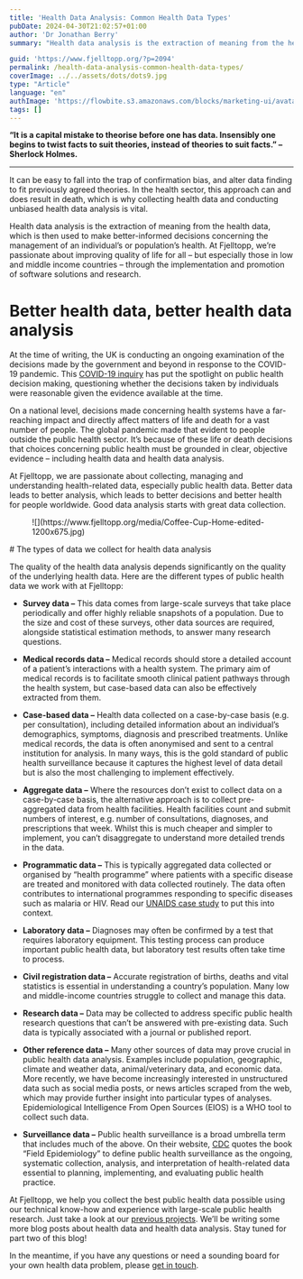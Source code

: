 ```yaml
---
title: 'Health Data Analysis: Common Health Data Types'
pubDate: 2024-04-30T21:02:57+01:00
author: 'Dr Jonathan Berry'
summary: "Health data analysis is the extraction of meaning from the health data, which is then used to make better-informed decisions concerning the management of an individual’s or population’s health.\_"

guid: 'https://www.fjelltopp.org/?p=2094'
permalink: /health-data-analysis-common-health-data-types/
coverImage: ../../assets/dots/dots9.jpg
type: "Article"
language: "en"
authImage: 'https://flowbite.s3.amazonaws.com/blocks/marketing-ui/avatars/bonnie-green.png'
tags: []
---
```


**“It is a capital mistake to theorise before one has data. Insensibly one begins to twist facts to suit theories, instead of theories to suit facts.” – Sherlock Holmes.**

---

It can be easy to fall into the trap of confirmation bias, and alter data finding to fit previously agreed theories. In the health sector, this approach can and does result in death, which is why collecting health data and conducting unbiased health data analysis is vital.

Health data analysis is the extraction of meaning from the health data, which is then used to make better-informed decisions concerning the management of an individual’s or population’s health. At Fjelltopp, we’re passionate about improving quality of life for all – but especially those in low and middle income countries – through the implementation and promotion of software solutions and research.

# Better health data, better health data analysis

At the time of writing, the UK is conducting an ongoing examination of the decisions made by the government and beyond in response to the COVID-19 pandemic. This [COVID-19 inquiry](https://covid19.public-inquiry.uk/) has put the spotlight on public health decision making, questioning whether the decisions taken by individuals were reasonable given the evidence available at the time.

On a national level, decisions made concerning health systems have a far-reaching impact and directly affect matters of life and death for a vast number of people. The global pandemic made that evident to people outside the public health sector. It’s because of these life or death decisions that choices concerning public health must be grounded in clear, objective evidence – including health data and health data analysis.

At Fjelltopp, we are passionate about collecting, managing and understanding health-related data, especially public health data. Better data leads to better analysis, which leads to better decisions and better health for people worldwide. Good data analysis starts with great data collection.

<figure class="wp-block-image size-large">![](https://www.fjelltopp.org/media/Coffee-Cup-Home-edited-1200x675.jpg)</figure><div class="wp-block-columns is-layout-flex wp-container-core-columns-is-layout-2 wp-block-columns-is-layout-flex"><div class="wp-block-column is-layout-flow wp-block-column-is-layout-flow" style="flex-basis:33.33%"></div><div class="wp-block-column is-layout-flow wp-block-column-is-layout-flow" style="flex-basis:66.66%"></div></div># The types of data we collect for health data analysis

The quality of the health data analysis depends significantly on the quality of the underlying health data. Here are the different types of public health data we work with at Fjelltopp:

- **Survey data –** This data comes from large-scale surveys that take place periodically and offer highly reliable snapshots of a population. Due to the size and cost of these surveys, other data sources are required, alongside statistical estimation methods, to answer many research questions.

- **Medical records data –** Medical records should store a detailed account of a patient’s interactions with a health system. The primary aim of medical records is to facilitate smooth clinical patient pathways through the health system, but case-based data can also be effectively extracted from them.

- **Case-based data –** Health data collected on a case-by-case basis (e.g. per consultation), including detailed information about an individual’s demographics, symptoms, diagnosis and prescribed treatments. Unlike medical records, the data is often anonymised and sent to a central institution for analysis. In many ways, this is the gold standard of public health surveillance because it captures the highest level of data detail but is also the most challenging to implement effectively.

- **Aggregate data –** Where the resources don’t exist to collect data on a case-by-case basis, the alternative approach is to collect pre-aggregated data from health facilities. Health facilities count and submit numbers of interest, e.g. number of consultations, diagnoses, and prescriptions that week. Whilst this is much cheaper and simpler to implement, you can’t disaggregate to understand more detailed trends in the data.

- **Programmatic data –** This is typically aggregated data collected or organised by “health programme” where patients with a specific disease are treated and monitored with data collected routinely. The data often contributes to international programmes responding to specific diseases such as malaria or HIV. Read our [UNAIDS case study](https://www.fjelltopp.org/project/document-management-system-for-the-department-of-hiv-and-aids-malawi-moh/) to put this into context.

- **Laboratory data –** Diagnoses may often be confirmed by a test that requires laboratory equipment. This testing process can produce important public health data, but laboratory test results often take time to process.

- **Civil registration data –** Accurate registration of births, deaths and vital statistics is essential in understanding a country’s population. Many low and middle-income countries struggle to collect and manage this data.

- **Research data –** Data may be collected to address specific public health research questions that can’t be answered with pre-existing data. Such data is typically associated with a journal or published report.

- **Other reference data –** Many other sources of data may prove crucial in public health data analysis. Examples include population, geographic, climate and weather data, animal/veterinary data, and economic data. More recently, we have become increasingly interested in unstructured data such as social media posts, or news articles scraped from the web, which may provide further insight into particular types of analyses. Epidemiological Intelligence From Open Sources (EIOS) is a WHO tool to collect such data.

- **Surveillance data –** Public health surveillance is a broad umbrella term that includes much of the above. On their website, [CDC](https://www.cdc.gov/) quotes the book “Field Epidemiology” to define public health surveillance as the ongoing, systematic collection, analysis, and interpretation of health-related data essential to planning, implementing, and evaluating public health practice.

At Fjelltopp, we help you collect the best public health data possible using our technical know-how and experience with large-scale public health research. Just take a look at our [previous projects](https://www.fjelltopp.org/). We’ll be writing some more blog posts about health data and health data analysis. Stay tuned for part two of this blog!

  
In the meantime, if you have any questions or need a sounding board for your own health data problem, please [get in touch](https://www.fjelltopp.org/contact/).

